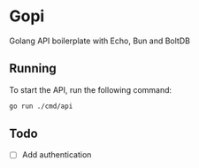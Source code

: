 # Gopi

Golang API boilerplate with Echo, Bun and BoltDB

## Running

To start the API, run the following command:

```bash
go run ./cmd/api
```

## Todo

- [ ] Add authentication
